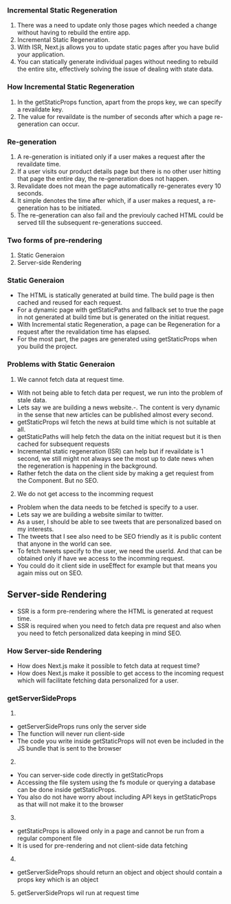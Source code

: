 ### Incremental Static Regeneration
1. There was a need to update only those pages which needed a change without having to rebuild the entire app.
2. Incremental Static Regeneration.
3. With ISR, Next.js allows you to update static pages after you have bulid your application.
4. You can statically generate individual pages without needing to rebuild the entire site, effectively solving the issue of dealing with state data.

### How Incremental Static Regeneration
1. In the getStaticProps function, apart from the props key, we can specify a revaildate key.
2. The value for revaildate is the number of seconds after which a page re-generation can occur.

### Re-generation
1. A re-generation is initiated only if a user makes a request after the revaildate time.
2. If a user visits our product details page but there is no other user hitting that page the entire day, the re-generation does not happen.
3. Revalidate does not mean the page automatically re-generates every 10 seconds.
4. It simple denotes the time after which, if a user makes a request, a re-generation has to be initiated.
5. The re-generation can also fail and the previouly cached HTML could be served till the subsequent re-generations succeed.

### Two forms of pre-rendering 
1. Static Generaion
2. Server-side Rendering

### Static Generaion

- The HTML is statically generated at build time. The build page is then cached and reused for each request.
- For a dynamic page with getStaticPaths and fallback set to true the page in not generated at build time but is generated on the initiat request.
- With Incremental static Regeneration, a page can be Regeneration for a request after the revalidation time has elapsed.
- For the most part, the pages are generated using getStaticProps when you build the project.

### Problems with Static Generaion

1. We cannot fetch data at request time.

- With not being able to fetch data per request, we run into the problem of stale data.
- Lets say we are building a news website.-. The content is very dynamic in the sense that new articles can be published almost every second.
- getStaticProps wil fetch the news at build time which is not suitable at all.
- getStaticPaths will help fetch the data on the initiat request but it is then cached for subsequent requests
- Incremental static regeneration (ISR) can help but if revaildate is 1 second, we still might not always see the most up to date news when the regeneration is happening in the background.
- Rather fetch the data on the client side by making a get requiest from the Component. But no SEO.

2. We do not get access to the incomming request

- Problem when the data needs to be fetched is specify to a user.
- Lets say we are building a website similar to twitter.
- As a user, I should be able to see tweets that are personalized based on my interests.
- The tweets that I see also need to be SEO friendly as it is public content that anyone in the world can see.
- To fetch tweets specify to the user, we need the userId. And that can be obtained only if have we access to the incomming request.
- You could do it client side in useEffect for example but that means you again miss out on SEO.

## Server-side Rendering
- SSR is a form pre-rendering where the HTML is generated at request time.
- SSR is required when you need to fetch data pre request and also when you need to fetch personalized data keeping in mind SEO.

### How Server-side Rendering

- How does Next.js make it possible to fetch data at request time?
- How does Next.js make it possible to get access to the incoming request which will facilitate fetching data personalized for a user.

### getServerSideProps

1.
- getServerSideProps runs only the server side
- The function will never run client-side
- The code you write inside getStaticProps will not even be included in the JS bundle that is sent to the browser

2.
- You can server-side code directly in getStaticProps
- Accessing the file system using the fs module or querying a database can be done inside getStaticProps.
- You also do not have worry about including API keys in getStaticProps as that will not make it to the browser

3.
- getStaticProps is allowed only in a page and cannot be run from a regular component file
- It is used for pre-rendering and not client-side data fetching

4.
- getServerSideProps should return an object and object should contain a props key which is an object

5. getServerSideProps wil run at request time